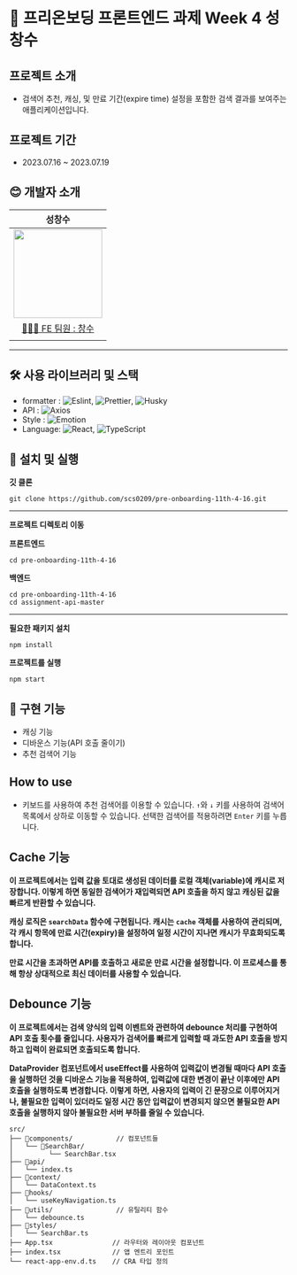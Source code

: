 # 🌱 프리온보딩 프론트엔드 과제 Week 4 성창수

## 프로젝트 소개

- 검색어 추천, 캐싱, 및 만료 기간(expire time) 설정을 포함한 검색 결과를 보여주는 애플리케이션입니다.

## 프로젝트 기간

- 2023.07.16 ~ 2023.07.19

## 😊 개발자 소개

|                                                            성창수                                                            |
| :--------------------------------------------------------------------------------------------------------------------------: |
| <img src="https://github.com/jsdmas/jsdmas.github.io/assets/105098581/e237b4f3-26f3-4a37-8818-86787f5d858b" width="160px" /> |
|                                       [🙎🏻‍♂️ FE 팀원 : 창수](https://github.com/scs0209)                                        |
|                                                                                                                              |

---

## 🛠️ 사용 라이브러리 및 스택

- formatter : ![Eslint](https://img.shields.io/badge/Eslint-blue), ![Prettier](https://img.shields.io/badge/Prettier-pink), ![Husky](https://img.shields.io/badge/Husky-red)
- API : ![Axios](https://img.shields.io/badge/Axios-yellow)
- Style : ![Emotion](https://img.shields.io/badge/Emotion-green)
- Language: ![React](https://img.shields.io/badge/React-61DAFB?logo=React&logoColor=white), ![TypeScript](https://img.shields.io/badge/TypeScript-007ACC?logo=TypeScript&logoColor=white)

## 🔧 설치 및 실행

**깃 클론**

```
git clone https://github.com/scs0209/pre-onboarding-11th-4-16.git
```

---

**프로젝트 디렉토리 이동**

**프론트엔드**

```
cd pre-onboarding-11th-4-16
```

**백엔드**

```
cd pre-onboarding-11th-4-16
cd assignment-api-master
```

---

**필요한 패키지 설치**

```
npm install
```

**프로젝트를 실행**

```
npm start
```

## 🎈 구현 기능

- 캐싱 기능
- 디바운스 기능(API 호출 줄이기)
- 추천 검색어 기능

## How to use

- 키보드를 사용하여 추천 검색어를 이용할 수 있습니다. `↑`와 `↓` 키를 사용하여 검색어 목록에서 상하로 이동할 수 있습니다. 선택한 검색어를 적용하려면 `Enter` 키를 누릅니다.

## Cache 기능

**이 프로젝트에서는 입력 값을 토대로 생성된 데이터를 로컬 객체(variable)에 캐시로 저장합니다. 이렇게 하면 동일한 검색어가 재입력되면 API 호출을 하지 않고 캐싱된 값을 빠르게 반환할 수 있습니다.**

**캐싱 로직은 `searchData` 함수에 구현됩니다. 캐시는 `cache` 객체를 사용하여 관리되며, 각 캐시 항목에 만료 시간(expiry)을 설정하여 일정 시간이 지나면 캐시가 무효화되도록 합니다.**

**만료 시간을 초과하면 API를 호출하고 새로운 만료 시간을 설정합니다. 이 프로세스를 통해 항상 상대적으로 최신 데이터를 사용할 수 있습니다.**

## Debounce 기능

**이 프로젝트에서는 검색 양식의 입력 이벤트와 관련하여 debounce 처리를 구현하여 API 호출 횟수를 줄입니다. 사용자가 검색어를 빠르게 입력할 때 과도한 API 호출을 방지하고 입력이 완료되면 호출되도록 합니다.**

**DataProvider 컴포넌트에서 useEffect를 사용하여 입력값이 변경될 때마다 API 호출을 실행하던 것을 디바운스 기능을 적용하여, 입력값에 대한 변경이 끝난 이후에만 API 호출을 실행하도록 변경합니다. 이렇게 하면, 사용자의 입력이 긴 문장으로 이루어지거나, 불필요한 입력이 있더라도 일정 시간 동안 입력값이 변경되지 않으면 불필요한 API 호출을 실행하지 않아 불필요한 서버 부하를 줄일 수 있습니다.**

```
src/
├── 📂components/           // 컴포넌트들
│   └── 📂SearchBar/
│         └── SearchBar.tsx
├── 📂api/
│   └── index.ts
├── 📂context/
│   └── DataContext.ts
├── 📂hooks/
│   └── useKeyNavigation.ts
├── 📂utils/                // 유틸리티 함수
│   └── debounce.ts
├── 📂styles/
│   └── SearchBar.ts
├── App.tsx               // 라우터와 레이아웃 컴포넌트
├── index.tsx             // 앱 엔트리 포인트
└── react-app-env.d.ts    // CRA 타입 정의
```
